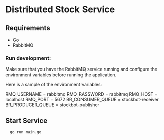 # Distributed Stock Service

## Requirements

- Go
- RabbitMQ

### Run development: 

Make sure that you have the RabbitMQ service running and configure the environment variables before running the application.

Here is a sample of the environment variables:

RMQ_USERNAME = rabbitmq
RMQ_PASSWORD = rabbitmq
RMQ_HOST = localhost
RMQ_PORT = 5672
BR_CONSUMER_QUEUE = stockbot-receiver
BR_PRODUCER_QUEUE = stockbot-publisher

## Start Service

```
  go run main.go
```